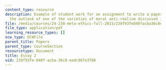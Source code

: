 ```yaml
---
content_type: resource
description: Example of student work for an assignment to write a paper assessing
  the outlook of one of the varieties of moral anti-realism discussed in class.
file: /media/courses/24-230-meta-ethics-fall-2015/238f93fe040facba36c8eedc96fe3f88_MIT24_230F15_Essay2.pdf
file_type: application/pdf
learning_resource_types: []
ocw_type: OCWFile
parent_title: Papers
parent_type: CourseSection
resourcetype: Document
title: Essay 2
uid: 238f93fe-040f-acba-36c8-eedc96fe3f88
---
```


